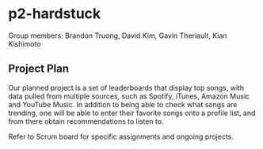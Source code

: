 # p2-hardstuck

Group members: Brandon Truong, David Kim, Gavin Theriault, Kian Kishimoto

## Project Plan

Our planned project is a set of leaderboards that display top songs, with data pulled from multiple sources, such as Spotify, iTunes, Amazon Music and YouTube Music. In addition to being able to check what songs are trending, one will be able to enter their favorite songs onto a profile list, and from there obtain recommendations to listen to.

Refer to Scrum board for specific assignments and ongoing projects.
